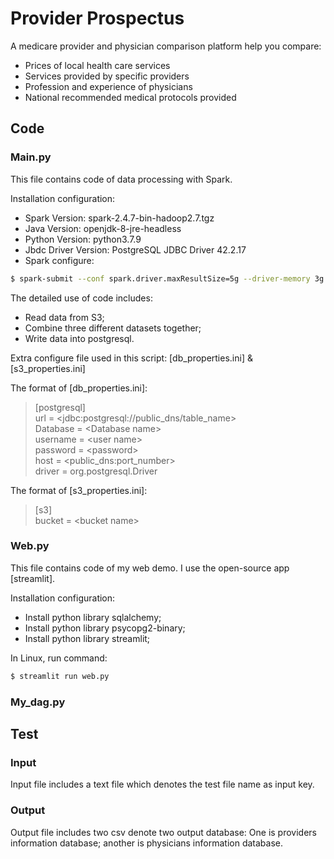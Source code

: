# Provider Prospectus
A medicare provider and physician comparison platform help you compare:
- Prices of local health care services
- Services provided by specific providers
- Profession and experience of physicians
- National recommended medical protocols provided

## Code
### Main.py
This file contains code of data processing with Spark. 

Installation configuration:
- Spark Version: spark-2.4.7-bin-hadoop2.7.tgz
- Java Version: openjdk-8-jre-headless
- Python Version: python3.7.9
- Jbdc Driver Version: PostgreSQL JDBC Driver 42.2.17
- Spark configure:
```sh
$ spark-submit --conf spark.driver.maxResultSize=5g --driver-memory 3g --executor-memory 4g --conf spark.shuffle.registration.timeout=50000 --conf spark.sql.shuffle.partitions=1000 --driver-class-path postgresql-42.2.16.jar --jars postgresql-42.2.16.jar --packages com.amazonaws:aws-java-sdk:1.7.4,org.apache.hadoop:hadoop-aws:2.7.7 --conf spark.executor.extraJavaOptions=-Dcom.amazonaws.services.s3.enableV4=true --conf spark.driver.extraJavaOptions=-Dcom.amazonaws.services.s3.enableV4=true --master spark://10.0.0.5:7077 main.py

```

The detailed use of code includes:
- Read data from S3;
- Combine three different datasets together;
- Write data into postgresql.

Extra configure file used in this script: [db_properties.ini] & [s3_properties.ini]

The format of [db_properties.ini]:

> [postgresql]     
> url = \<jdbc:postgresql://public_dns/table_name>          
> Database = \<Database name>  
> username = \<user name>       
> password = \<password>    
> host = \<public_dns:port_number>    
> driver = org.postgresql.Driver 

The format of [s3_properties.ini]:

> [s3]     
> bucket = \<bucket name>          

### Web.py
This file contains code of my web demo. I use the open-source app [streamlit].

Installation configuration:
- Install python library sqlalchemy;
- Install python library psycopg2-binary;
- Install python library streamlit;

In Linux, run command:
```sh
$ streamlit run web.py

```

### My_dag.py


## Test
### Input
Input file includes a text file which denotes the test file name as input key.

### Output
Output file includes two csv denote two output database: One is providers information database; another is physicians information database.
